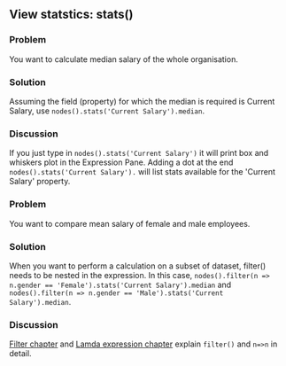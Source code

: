 ## View statstics: stats()

### Problem
You want to calculate median salary of the whole organisation.

### Solution
Assuming the field (property) for which the median is required is Current Salary, use `nodes().stats('Current Salary').median`.

### Discussion

If you just type in `nodes().stats('Current Salary')` it will print box and whiskers plot in the Expression Pane. Adding a dot at the end `nodes().stats('Current Salary').` will list stats available for the 'Current Salary' property.


### Problem
You want to compare mean salary of female and male employees.

### Solution
When you want to perform a calculation on a subset of dataset, filter() needs to be nested in the expression. In this case, `nodes().filter(n => n.gender == 'Female').stats('Current Salary').median` and `nodes().filter(n => n.gender == 'Male').stats('Current Salary').median`.

### Discussion

[Filter chapter](https://orgvue.gitbooks.io/gizmocookbook/content/chapter6/index.html) and [Lamda expression chapter](https://orgvue.gitbooks.io/gizmocookbook/content/chapter7/index.html) explain `filter()` and `n=>n` in detail.